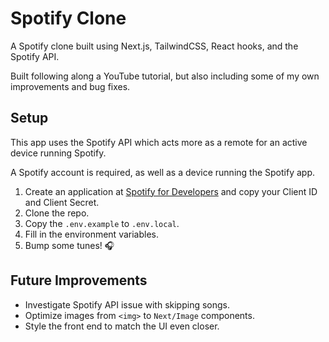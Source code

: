 # Spotify Clone

A Spotify clone built using Next.js, TailwindCSS, React hooks, and the Spotify API.

Built following along a YouTube tutorial, but also including some of my own improvements and bug fixes.

## Setup

This app uses the Spotify API which acts more as a remote for an active device running Spotify.

A Spotify account is required, as well as a device running the Spotify app.

1. Create an application at [Spotify for Developers](https://developer.spotify.com/) and copy your Client ID and Client Secret.
2. Clone the repo.
3. Copy the `.env.example` to `.env.local`.
4. Fill in the environment variables.
5. Bump some tunes! 🎧

## Future Improvements

- Investigate Spotify API issue with skipping songs.
- Optimize images from `<img>` to `Next/Image` components.
- Style the front end to match the UI even closer.
